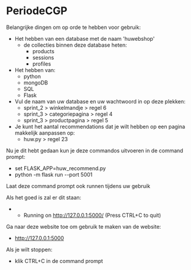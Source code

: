 # PeriodeCGP

Belangrijke dingen om op orde te hebben voor gebruik:
 - Het hebben van een database met de naam 'huwebshop'
   - de collecties binnen deze database heten:
     - products
     - sessions
     - profiles
 - Het hebben van:
   - python
   - mongoDB
   - SQL
   - Flask
 - Vul de naam van uw database en uw wachtwoord in op deze plekken:
   - sprint_2 > winkelmandje > regel 6
   - sprint_3 > categoriepagina > regel 4
   - sprint_3 > productpagina > regel 5
 - Je kunt het aantal recommendations dat je wilt hebben op een pagina makkelijk aanpassen op:
   - huw.py > regel 23
 
Nu je dit hebt gedaan kun je deze commandos uitvoeren in de command prompt:
 - set FLASK_APP=huw_recommend.py
 - python -m flask run --port 5001

Laat deze command prompt ook runnen tijdens uw gebruik

Als het goed is zal er dit staan:
 - * Running on http://127.0.0.1:5000/ (Press CTRL+C to quit)

Ga naar deze website toe om gebruik te maken van de website:
 - http://127.0.0.1:5000

Als je wilt stoppen:
 - klik CTRL+C in de command prompt
